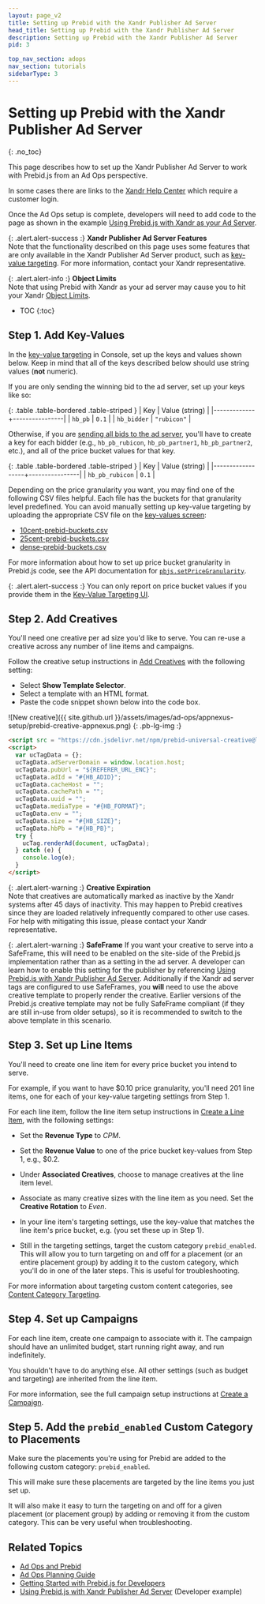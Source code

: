 ```yaml
---
layout: page_v2
title: Setting up Prebid with the Xandr Publisher Ad Server
head_title: Setting up Prebid with the Xandr Publisher Ad Server
description: Setting up Prebid with the Xandr Publisher Ad Server
pid: 3

top_nav_section: adops
nav_section: tutorials
sidebarType: 3
---
```




# Setting up Prebid with the Xandr Publisher Ad Server

{: .no_toc}

This page describes how to set up the Xandr Publisher Ad Server to work with Prebid.js from an Ad Ops perspective.

In some cases there are links to the [Xandr Help Center](https://monetize.xandr.com/docs/home) which require a customer login.

Once the Ad Ops setup is complete, developers will need to add code to the page as shown in the example [Using Prebid.js with Xandr as your Ad Server]({{site.github.url}}/dev-docs/examples/use-prebid-with-appnexus-ad-server.html).

{: .alert.alert-success :}
**Xandr Publisher Ad Server Features**  
Note that the functionality described on this page uses some features that are only available in the Xandr Publisher Ad Server product, such as [key-value targeting](https://monetize.xandr.com/docs/key-value-targeting).  For more information, contact your Xandr representative.

{: .alert.alert-info :}
**Object Limits**  
Note that using Prebid with Xandr as your ad server may cause you to
hit your Xandr [Object Limits](https://monetize.xandr.com/docs/viewing-your-object-limits).

* TOC
{:toc}

## Step 1. Add Key-Values

In the [key-value targeting](https://monetize.xandr.com/docs/key-value-targeting) in Console, set up the keys and values shown below.  Keep in mind that all of the keys described below should use string values (**not** numeric).

If you are only sending the winning bid to the ad server, set up your keys like so:

{: .table .table-bordered .table-striped }
| Key         | Value (string) |
|-------------+----------------|
| `hb_pb`     | `0.1`          |
| `hb_bidder` | `"rubicon"`   |

Otherwise, if you are [sending all bids to the ad server](/dev-docs/publisher-api-reference/setConfig.html#setConfig-Send-All-Bids), you'll have to create a key for each bidder (e.g., `hb_pb_rubicon`, `hb_pb_partner1`, `hb_pb_partner2`, etc.), and all of the price bucket values for that key.

{: .table .table-bordered .table-striped }
| Key              | Value (string) |
|------------------+----------------|
| `hb_pb_rubicon` | `0.1`          |

Depending on the price granularity you want, you may find one of the following CSV files helpful.  Each file has the buckets for that granularity level predefined.  You can avoid manually setting up key-value targeting by uploading the appropriate CSV file on the [key-values screen](https://docs.xandr.com/bundle/monetize_monetize-standard/page/topics/key-value-targeting.html):

* [10cent-prebid-buckets.csv]({{site.github.url}}/assets/csv/10cent-prebid-buckets.csv)
* [25cent-prebid-buckets.csv]({{site.github.url}}/assets/csv/25cent-prebid-buckets.csv)
* [dense-prebid-buckets.csv]({{site.github.url}}/assets/csv/dense-prebid-buckets.csv)

For more information about how to set up price bucket granularity in Prebid.js code, see the API documentation for [`pbjs.setPriceGranularity`](/dev-docs/publisher-api-reference/setConfig.html#setConfig-Price-Granularity).

{: .alert.alert-success :}
You can only report on price bucket values if you provide them in the <a href="https://docs.xandr.com/bundle/monetize_monetize-standard/page/topics/key-value-targeting.html">Key-Value Targeting UI</a>.

## Step 2. Add Creatives

You'll need one creative per ad size you'd like to serve.  You can re-use a creative across any number of line items and campaigns.

Follow the creative setup instructions in [Add Creatives](https://docs.xandr.com/bundle/monetize_monetize-standard/page/topics/add-a-creative.html) with the following setting:

* Select **Show Template Selector**.
* Select a template with an HTML format.
* Paste the code snippet shown below into the code box.

![New creative]({{ site.github.url }}/assets/images/ad-ops/appnexus-setup/prebid-creative-appnexus.png) {: .pb-lg-img :}

```html
<script src = "https://cdn.jsdelivr.net/npm/prebid-universal-creative@latest/dist/#{HB_FORMAT}.js"></script>
<script>
  var ucTagData = {};
  ucTagData.adServerDomain = window.location.host;
  ucTagData.pubUrl = "${REFERER_URL_ENC}";
  ucTagData.adId = "#{HB_ADID}";
  ucTagData.cacheHost = "";
  ucTagData.cachePath = "";
  ucTagData.uuid = "";
  ucTagData.mediaType = "#{HB_FORMAT}";
  ucTagData.env = "";
  ucTagData.size = "#{HB_SIZE}";
  ucTagData.hbPb = "#{HB_PB}";
  try {
    ucTag.renderAd(document, ucTagData);
  } catch (e) {
    console.log(e);
  }
</script>
```

{: .alert.alert-warning :}
**Creative Expiration**  
Note that creatives are automatically marked as inactive by the Xandr systems after 45 days of inactivity.  This may happen to Prebid creatives since they are loaded relatively infrequently compared to other use cases.  For help with mitigating this issue, please contact your Xandr representative.

{: .alert.alert-warning :}
**SafeFrame**
If you want your creative to serve into a SafeFrame, this will need to be enabled on the site-side of the Prebid.js implementation rather than as a setting in the ad server.  A developer can learn how to enable this setting for the publisher by referencing [Using Prebid.js with Xandr Publisher Ad Server]({{site.github.url}}/dev-docs/examples/use-prebid-with-appnexus-ad-server.html).  Additionally if the Xandr ad server tags are configured to use SafeFrames, you **will** need to use the above creative template to properly render the creative.  Earlier versions of the Prebid.js creative template may not be fully SafeFrame compliant (if they are still in-use from older setups), so it is recommended to switch to the above template in this scenario.

## Step 3. Set up Line Items

You'll need to create one line item for every price bucket you intend to serve.

For example, if you want to have $0.10 price granularity, you'll need 201 line items, one for each of your key-value targeting settings from Step 1.

For each line item, follow the line item setup instructions in [Create a Line Item](https://docs.xandr.com/bundle/monetize_monetize-standard/page/topics/create-a-standard-line-item.html), with the following settings:

* Set the **Revenue Type** to *CPM*.

* Set the **Revenue Value** to one of the price bucket key-values from Step 1, e.g., \$0.2.

* Under **Associated Creatives**, choose to manage creatives at the line item level.

* Associate as many creative sizes with the line item as you need.  Set the **Creative Rotation** to *Even*.

* In your line item's targeting settings, use the key-value that matches the line item's price bucket, e.g. (you set these up in Step 1).

* Still in the targeting settings, target the custom category `prebid_enabled`. This will allow you to turn targeting on and off for a placement (or an entire placement group) by adding it to the custom category, which you'll do in one of the later steps.  This is useful for troubleshooting.

For more information about targeting custom content categories, see [Content Category Targeting](https://docs.xandr.com/bundle/monetize_monetize-standard/page/topics/content-category-targeting.html).

## Step 4. Set up Campaigns

For each line item, create one campaign to associate with it.  The campaign should have an unlimited budget, start running right away, and run indefinitely.

You shouldn't have to do anything else. All other settings (such as budget and targeting) are inherited from the line item.

For more information, see the full campaign setup instructions at [Create a Campaign](https://docs.xandr.com/bundle/monetize_monetize-standard/page/topics/create-a-campaign.html).

## Step 5. Add the `prebid_enabled` Custom Category to Placements

Make sure the placements you're using for Prebid are added to the following custom category: `prebid_enabled`.

This will make sure these placements are targeted by the line items you just set up.

It will also make it easy to turn the targeting on and off for a given placement (or placement group) by adding or removing it from the custom category.  This can be very useful when troubleshooting.

## Related Topics

* [Ad Ops and Prebid](/adops/before-you-start.html)
* [Ad Ops Planning Guide](/adops/adops-planning-guide.html)
* [Getting Started with Prebid.js for Developers](/dev-docs/getting-started.html)
* [Using Prebid.js with Xandr Publisher Ad Server](/dev-docs/examples/use-prebid-with-appnexus-ad-server.html) (Developer example)
